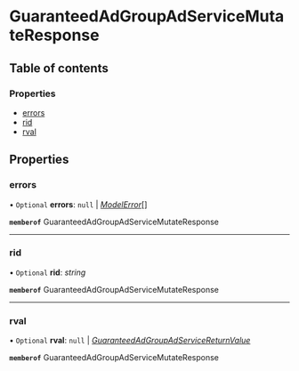 # GuaranteedAdGroupAdServiceMutateResponse


## Table of contents

### Properties

- [errors](guaranteedadgroupadservicemutateresponse.md#errors)
- [rid](guaranteedadgroupadservicemutateresponse.md#rid)
- [rval](guaranteedadgroupadservicemutateresponse.md#rval)

## Properties

### errors

• `Optional` **errors**: ``null`` \| [*ModelError*](modelerror.md)[]

**`memberof`** GuaranteedAdGroupAdServiceMutateResponse

___

### rid

• `Optional` **rid**: *string*

**`memberof`** GuaranteedAdGroupAdServiceMutateResponse

___

### rval

• `Optional` **rval**: ``null`` \| [*GuaranteedAdGroupAdServiceReturnValue*](guaranteedadgroupadservicereturnvalue.md)

**`memberof`** GuaranteedAdGroupAdServiceMutateResponse
